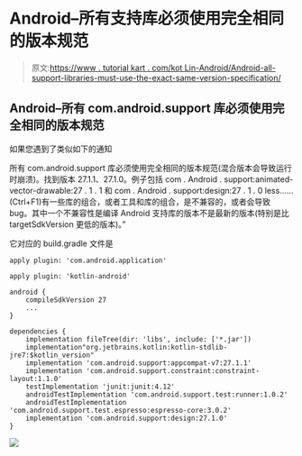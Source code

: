 # Android–所有支持库必须使用完全相同的版本规范

> 原文:[https://www . tutorial kart . com/kot Lin-Android/Android-all-support-libraries-must-use-the-exact-same-version-specification/](https://www.tutorialkart.com/kotlin-android/android-all-support-libraries-must-use-the-exact-same-version-specification/)

## Android–所有 com.android.support 库必须使用完全相同的版本规范

如果您遇到了类似如下的通知

所有 com.android.support 库必须使用完全相同的版本规范(混合版本会导致运行时崩溃)。找到版本 27.1.1、27.1.0。例子包括 com . Android . support:animated-vector-drawable:27 . 1 . 1 和 com . Android . support:design:27 . 1 . 0 less……(Ctrl+F1)有一些库的组合，或者工具和库的组合，是不兼容的，或者会导致 bug。其中一个不兼容性是编译 Android 支持库的版本不是最新的版本(特别是比 targetSdkVersion 更低的版本)。”

它对应的 build.gradle 文件是

```
apply plugin: 'com.android.application'

apply plugin: 'kotlin-android'

android {
    compileSdkVersion 27
    ...
}

dependencies {
    implementation fileTree(dir: 'libs', include: ['*.jar'])
    implementation"org.jetbrains.kotlin:kotlin-stdlib-jre7:$kotlin_version"
    implementation 'com.android.support:appcompat-v7:27.1.1'
    implementation 'com.android.support.constraint:constraint-layout:1.1.0'
    testImplementation 'junit:junit:4.12'
    androidTestImplementation 'com.android.support.test:runner:1.0.2'
    androidTestImplementation 'com.android.support.test.espresso:espresso-core:3.0.2'
    implementation 'com.android.support:design:27.1.0'
}
```

[![](../Images/925da31b32d6bc3827932f6c8afb11bb.png)](https://www.tutorialkart.com/)